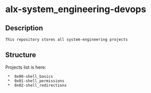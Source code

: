 # alx-system_engineering-devops

## Description
    This repository stores all system-engineering projects
    
## Structure
   Projects list is here:
   
     *  0x00-shell_basics
     *  0x01-shell_permissions
     *  0x02-shell_redirections

